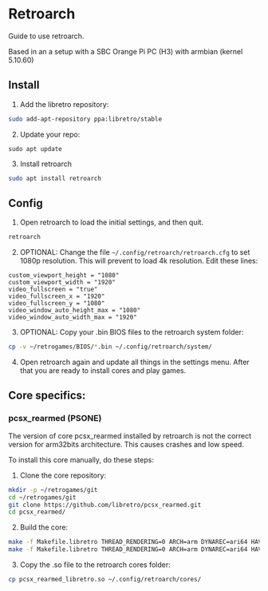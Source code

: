 # Retroarch

Guide to use retroarch.

Based in an a setup with a SBC Orange Pi PC (H3) with armbian (kernel 5.10.60)

## Install

1. Add the libretro repository:
~~~bash
sudo add-apt-repository ppa:libretro/stable
~~~

2. Update your repo:
~~~
sudo apt update
~~~

3. Install retroarch
~~~bash
sudo apt install retroarch
~~~


## Config

1. Open retroarch to load the initial settings, and then quit.
~~~bash
retroarch
~~~

2. OPTIONAL: Change the file `~/.config/retroarch/retroarch.cfg` to set 1080p resolution. This will prevent to load 4k resolution. Edit these lines:
~~~
custom_viewport_height = "1080"
custom_viewport_width = "1920"
video_fullscreen = "true"
video_fullscreen_x = "1920"
video_fullscreen_y = "1080"
video_window_auto_height_max = "1080"
video_window_auto_width_max = "1920"
~~~

3. OPTIONAL: Copy your .bin BIOS files to the retroarch system folder:
```bash
cp -v ~/retrogames/BIOS/*.bin ~/.config/retroarch/system/
```

4. Open retroarch again and update all things in the settings menu. After that you are ready to install cores and play games.


## Core specifics:


### pcsx_rearmed (PSONE)

The version of core pcsx_rearmed installed by retroarch is not the correct version for arm32bits architecture. This causes crashes and low speed.

To install this core manually, do these steps:

1. Clone the core repository:
~~~bash
mkdir -p ~/retrogames/git
cd ~/retrogames/git
git clone https://github.com/libretro/pcsx_rearmed.git
cd pcsx_rearmed/
~~~

2. Build the core:
~~~bash
make -f Makefile.libretro THREAD_RENDERING=0 ARCH=arm DYNAREC=ari64 HAVE_NEON=1 BUILTIN_GPU=neon clean
make -f Makefile.libretro THREAD_RENDERING=0 ARCH=arm DYNAREC=ari64 HAVE_NEON=1 BUILTIN_GPU=neon
~~~

3. Copy the .so file to the retroarch cores folder:
~~~bash
cp pcsx_rearmed_libretro.so ~/.config/retroarch/cores/
~~~
